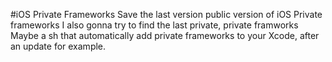 #iOS Private Frameworks
Save the last version public version of iOS Private frameworks I also gonna try to find the last private, private framworks
Maybe a sh that automatically add private frameworks to your Xcode, after an update for example.
